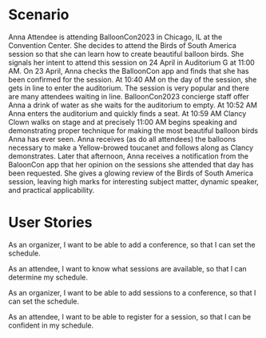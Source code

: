 # Scenario

Anna Attendee is attending BalloonCon2023 in Chicago, IL at the Convention Center. She decides to attend the Birds of South America session so that she can learn how to create beautiful balloon birds. She signals her intent to attend this session on 24 April in Auditorium G at 11:00 AM. On 23 April, Anna checks the BalloonCon app and finds that she has been confirmed for the session. At 10:40 AM on the day of the session, she gets in line to enter the auditorium. The session is very popular and there are many attendees waiting in line. BalloonCon2023 concierge staff offer Anna a drink of water as she waits for the auditorium to empty. At 10:52 AM Anna enters the auditorium and quickly finds a seat. At 10:59 AM Clancy Clown walks on stage and at precisely 11:00 AM begins speaking and demonstrating proper technique for making the most beautiful balloon birds Anna has ever seen. Anna receives (as do all attendees) the balloons necessary to make a Yellow-browed toucanet and follows along as Clancy demonstrates. Later that afternoon, Anna receives a notification from the BaloonCon app that her opinion on the sessions she attended that day has been requested. She gives a glowing review of the Birds of South America session, leaving high marks for interesting subject matter, dynamic speaker, and practical applicability.

# User Stories

As an organizer, I want to be able to add a conference, so that I can set the schedule.

As an attendee, I want to know what sessions are available, so that I can determine my schedule.

As an organizer, I want to be able to add sessions to a conference, so that I can set the schedule.

As an attendee, I want to be able to register for a session, so that I can be confident in my schedule.
